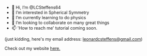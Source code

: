 - 👋 Hi, I’m @LCSteffens64
- 👀 I’m interested in Spherical Symmetry
- 🌱 I’m currently learning to do physics
- 💞️ I’m looking to collaborate on many great things
- 📫 'How to reach me' tutorial coming soon.

(just kidding, here's my email address: leonardcsteffens@gmail.com)

Check out my website [here.](http://www.torioflight.blogspot.com)
